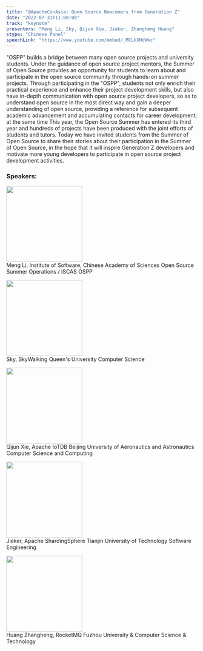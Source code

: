 ```yaml
---
title: "@ApacheConAsia: Open Source Newcomers from Generation Z"
date: "2022-07-31T11:00:00" 
track: "keynote"
presenters: "Meng Li, Sky, Qijun Xie, Jieker, Zhangheng Huang"
stype: "Chinese Panel"
speechLink: "https://www.youtube.com/embed/_MCLkXHdWkc"
---
```

"OSPP" builds a bridge between many open source projects and university students. Under the guidance of open source project mentors, the Summer of Open Source provides an opportunity for students to learn about and participate in the open source community through hands-on summer projects. Through participating in the "OSPP", students not only enrich their practical experience and enhance their project development skills, but also have in-depth communication with open source project developers, so as to understand open source in the most direct way and gain a deeper understanding of open source, providing a reference for subsequent academic advancement and accumulating contacts for career development; at the same time This year, the Open Source Summer has entered its third year and hundreds of projects have been produced with the joint efforts of students and tutors. Today we have invited students from the Summer of Open Source to share their stories about their participation in the Summer of Open Source, in the hope that it will inspire Generation Z developers and motivate more young developers to participate in open source project development activities.

### Speakers: 
<img src="images/speaker/2011.png" width="200" /><br>
Meng Li, Institute of Software, Chinese Academy of Sciences Open Source Summer Operations / ISCAS OSPP 

<img src="images/speaker/2011_1.png" width="200" /><br>
Sky, SkyWalking Queen's University Computer Science


<img src="images/speaker/2011_2.png" width="200" /><br>
Qijun Xie, Apache IoTDB Beijing University of Aeronautics and Astronautics Computer Science and Computing


<img src="images/speaker/2011_3.png" width="200" /><br>
Jieker, Apache ShardingSphere Tianjin University of Technology Software Engineering

<img src="images/speaker/2011_4.png" width="200" /><br>
Huang Zhangheng, RocketMQ Fuzhou University & Computer Science & Technology